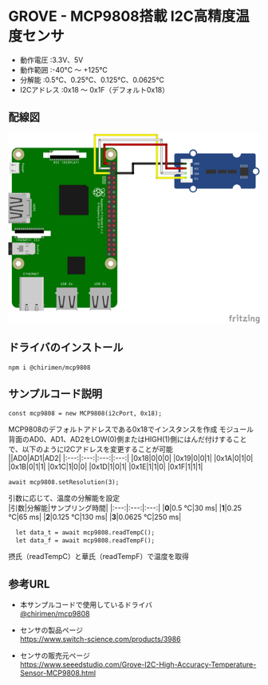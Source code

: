 # GROVE - MCP9808搭載 I2C高精度温度センサ

- 動作電圧 :3.3V、5V
- 動作範囲 :-40°C ～ +125°C
- 分解能  :0.5°C、0.25°C、0.125°C、0.0625°C
- I2Cアドレス  :0x18 〜 0x1F（デフォルト0x18）

## 配線図

![配線図](./schematic.png "schematic")

## ドライバのインストール

```
npm i @chirimen/mcp9808
```

## サンプルコード説明
```
const mcp9808 = new MCP9808(i2cPort, 0x18);
``` 
MCP9808のデフォルトアドレスである0x18でインスタンスを作成 
モジュール背面のAD0、AD1、AD2をLOW(0)側またはHIGH(1)側にはんだ付けすることで、以下のようにI2Cアドレスを変更することが可能  
||AD0|AD1|AD2|
|:---:|:---:|:---:|:---:|
|0x18|0|0|0|
|0x19|0|0|1|
|0x1A|0|1|0|
|0x1B|0|1|1|
|0x1C|1|0|0|
|0x1D|1|0|1|
|0x1E|1|1|0|
|0x1F|1|1|1|  


```
await mcp9808.setResolution(3);
```
引数に応じて、温度の分解能を設定  
|引数|分解能|サンプリング時間|
|:---:|:---:|:---:|
|**0**|0.5 °C|30 ms|
|**1**|0.25 °C|65 ms|
|**2**|0.125 °C|130 ms|
|**3**|0.0625 °C|250 ms|  


```
  let data_t = await mcp9808.readTempC();
  let data_f = await mcp9808.readTempF();
```
摂氏（readTempC）と華氏（readTempF）で温度を取得  


## 参考URL
- 本サンプルコードで使用しているドライバ  
[@chirimen/mcp9808](https://www.jsdelivr.com/package/npm/@chirimen/mcp9808)

- センサの製品ページ  
https://www.switch-science.com/products/3986

- センサの販売元ページ  
https://www.seeedstudio.com/Grove-I2C-High-Accuracy-Temperature-Sensor-MCP9808.html

